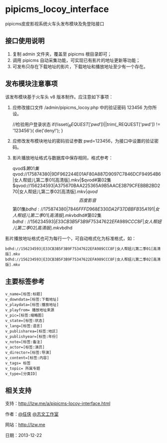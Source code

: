 pipicms_locoy_interface
=======================

pipicms皮皮影视系统火车头发布模块及免登陆接口

接口使用说明
----------------------------
1. 复制 admin 文件夹，覆盖至 pipicms 根目录即可；
2. 调用 pipicms 自动采集功能，可实现已有影片的地址更新等功能；
3. 可发布只存在下载地址的影片，下载地址和播放地址至少有一个存在。

发布模块注意事项
----------------------------
该发布模块基于火车头 v8 版本制作。应注意如下事项：

1. 应修改接口文件 /admin/pipicms_locoy.php 中的验证密码 123456 为你所设。

	//检验用户登录状态
	if(!isset($_REQUEST['pwd']) || trim($_REQUEST['pwd']) != '123456'){
		die('deny!');
	}
	
2. 应修改发布模块地址的密码验证参数 pwd=123456，为接口中设置的验证密码。

3. 影片播放地址格式与数据库中保存相同，格式参考：

	qvod$$第01集$qvod://175874380|9DF962244E01AF80A887D9097C7846DCF94954B6|女人帮妞儿第二季01[高清版].mkv|$qvod#第02集$qvod://156234593|A375670BAA225365A9B5AACE3B79CFEBBB2BD270|女人帮妞儿第二季02[高清版].mkv|$qvod$$$百度影音$$第01集$bdhd://175874380|7846FFFD968E330DA2F37DBBFB35A191|女人帮妞儿第二季01[高清版].mkv$bdhd#第02集$bdhd://156234593|E33CB3B5F3B9F75347622EFA989CCC8F|女人帮妞儿第二季02[高清版].mkv$bdhd

影片播放地址格式也可为每行一个，可自动格式化为标准格式，如：

	bdhd://156234593|E33CB3B5F3B9F75347622EFA989CCC8F|女人帮妞儿第二季01[高清版].mkv
	bdhd://156234593|E33CB3B5F3B9F75347622EFA989CCC8F|女人帮妞儿第二季02[高清版].mkv

主要标签参考
----------------------------
	v_name=[标签:标题]
	v_downdata=[标签:下载地址]
	v_playdata=[标签:播放地址]
	v_playfrom= 播放地址来源
	v_pic=[标签:缩略图]
	v_state=[标签:状态]
	v_lang=[标签:语言]
	v_publisharea=[标签:地区]
	v_publishyear=[标签:年份]
	v_note=[标签:备注]
	v_actor=[标签:演员]
	v_director=[标签:导演]
	v_content=[标签:内容]
	v_tags= 标签
	v_topic= 所属专题
	v_type=[分类ID]

相关支持
----------------------------
支持：http://lzw.me/a/pipicms-locoy-interface.html

作者：[@任侠](http://weibo.com/zhiwenweb) [@志文工作室](http://lzw.me)

网站：http://lzw.me

日期：2013-12-22